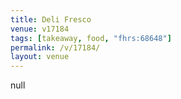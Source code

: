 ```yaml
---
title: Deli Fresco
venue: v17184
tags: [takeaway, food, "fhrs:68648"]
permalink: /v/17184/
layout: venue
---
```

null